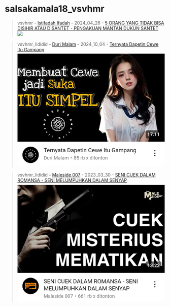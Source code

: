# salsakamala18_vsvhmr
> vsvhmr - [Istifadah Ifadah](https://m.youtube.com/@istifadahifadah1482) - 2024_04_26 - [5 ORANG YANG TIDAK BISA DISIHIR ATAU DISANTET - PENGAKUAN MANTAN DUKUN SANTET](https://youtu.be/xHgJbIqyBc0) <img src="media/xHgJbIqyBc0/">

> vsvhmr_lididid - [Duri Malam](https://m.youtube.com/@DuriMalam) - 2024_10_04 - [Ternyata Dapetin Cewe Itu Gampang](https://youtu.be/xpz9LYjCApc) <img src="media/xpz9LYjCApc/Screenshot_2024-11-13-13-01-52-61.png">


> vsvhmr_lididid - [Maleside 007](https://m.youtube.com/@Maleside007) - 2023_03_30 - [SENI CUEK DALAM ROMANSA - SENI MELUMPUHKAN DALAM SENYAP](https://youtu.be/8e3citl3J1E) <img src="media/8e3citl3J1E/Screenshot_2024-11-13-13-33-13-13.png">
